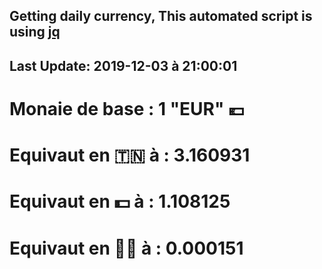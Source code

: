 ## Getting daily currency, This automated script is using [jq](https://stedolan.github.io/jq/)
## Last Update:  2019-12-03 à 21:00:01
 # Monaie de base : 1 "EUR" 💶 
 # Equivaut en 🇹🇳 à :  3.160931 
 # Equivaut en 💵 à : 1.108125
 # Equivaut en 🐱‍💻 à :  0.000151
